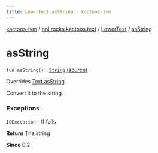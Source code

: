 ```yaml
---
title: LowerText.asString - kactoos-jvm
---
```


[kactoos-jvm](../../index.html) / [nnl.rocks.kactoos.text](../index.html) / [LowerText](index.html) / [asString](./as-string.html)

# asString

`fun asString(): `[`String`](https://kotlinlang.org/api/latest/jvm/stdlib/kotlin/-string/index.html) [(source)](https://github.com/neonailol/kactoos/blob/master/kactoos-jvm/src/main/kotlin/nnl/rocks/kactoos/text/LowerText.kt#L24)

Overrides [Text.asString](../../nnl.rocks.kactoos/-text/as-string.html)

Convert it to the string.

### Exceptions

`IOException` - If fails

**Return**
The string

**Since**
0.2

